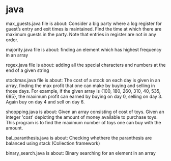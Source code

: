 # java
max_guests.java file is about: Consider a big party where a log register for guest’s entry and exit times is maintained. Find the time at which there are maximum guests in the party. Note that entries in register are not in any order.

majority.java file is about: finding an element which has highest frequency in an array

regex.java file is about: adding all the special characters and numbers at the end of a given string

stockmax.java file is about: The cost of a stock on each day is given in an array, finding the max profit that one can make by buying and selling in those days. For example, if the given array is {100, 180, 260, 310, 40, 535, 695}, the maximum profit can earned by buying on day 0, selling on day 3. Again buy on day 4 and sell on day 6.


shoppping.java is about: Given an array consisting of cost of toys. Given an integer 'cost' depicting the amount of money available to purchase toys. This program is to find the maximum number of toys one can buy with the amount.

bal_paranthesis.java is about: Checking whethere the paranthesis are balanced using stack (Collection framework)

binary_search.java is about: Binary searching for an element in an array
